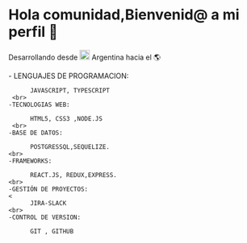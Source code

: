 
### <h1>Hola comunidad,Bienvenid@ a mi perfil 👋</h1> 
<p>Desarrollando desde  <img  widht="20" height="20" src="https://images.emojiterra.com/google/noto-emoji/v2.028/128px/1f1e6-1f1f7.png"> Argentina hacia el 🌎<p>
  <span>
    -  LENGUAJES DE PROGRAMACION:
    
          JAVASCRIPT, TYPESCRIPT
     <br>
    -TECNOLOGIAS WEB:
     
          HTML5, CSS3 ,NODE.JS
     <br>
    -BASE DE DATOS: 
    
          POSTGRESSQL,SEQUELIZE. 
    <br>
    -FRAMEWORKS: 
    
          REACT.JS, REDUX,EXPRESS.
    <br>
    -GESTIÓN DE PROYECTOS: 
    <
          JIRA-SLACK 
    <br>
    -CONTROL DE VERSION: 
    
          GIT , GITHUB
  </span>
<!--
**DeeRo-dev/DeeRo-dev** is a ✨ _special_ ✨ repository because its `README.md` (this file) appears on your GitHub profile.

Here are some ideas to get you started:

- 🔭 I’m currently working on ...
- 🌱 Actualmente estoy aprendiendo a aprender
- 👯 I’m looking to collaborate on ...
- 🤔 I’m looking for help with ...
- 💬 Ask me about ...
- 📫 How to reach me: ...
- 😄 Pronouns: ...
- ⚡ Fun fact: ...
-->
🌱 Actualmente estoy aprendiendo a aprender

